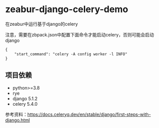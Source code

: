 # zeabur-django-celery-demo

在zeabur中运行基于django的celery

注意，需要在zbpack.json中配置下面命令才能启动celery，否则可能会启动django

```
{
    "start_command": "celery -A config worker -l INFO"
}
```

## 项目依赖

- python>=3.8
- rye
- django 5.1.2
- celery 5.4.0

参考资料：https://docs.celeryq.dev/en/stable/django/first-steps-with-django.html
